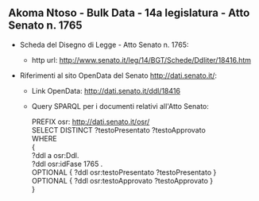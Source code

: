 ## Akoma Ntoso - Bulk Data - 14a legislatura - Atto Senato n. 1765 ##

* Scheda del Disegno di Legge - Atto Senato n. 1765:
	* http url: http://www.senato.it/leg/14/BGT/Schede/Ddliter/18416.htm

* Riferimenti al sito OpenData del Senato http://dati.senato.it/:
	* Link OpenData: http://dati.senato.it/ddl/18416
	* Query SPARQL per i documenti relativi all'Atto Senato:

        PREFIX osr: <http://dati.senato.it/osr/>  
		SELECT DISTINCT ?testoPresentato ?testoApprovato  
		WHERE  
		{  
		    ?ddl a osr:Ddl.  
		    ?ddl osr:idFase 1765 .  
		    OPTIONAL { ?ddl osr:testoPresentato ?testoPresentato }  
		    OPTIONAL { ?ddl osr:testoApprovato ?testoApprovato }  
		}
		
